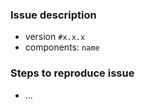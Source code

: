 <!-- The following is part of our issue template, feel free to remove this if it doesn't apply -->
### Issue description

- version `#x.x.x`
- components: `name`

### Steps to reproduce issue

- ...

<!-- The following codepen can be forked to help demonstrate the issue http://codepen.io/eddywashere/pen/ZOjmkm -->
